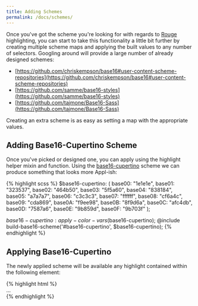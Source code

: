 ```yaml
---
title: Adding Schemes
permalink: /docs/schemes/
---
```


Once you've got the scheme you're looking for with regards to [Rouge](http://rouge.jneen.net/) highlighting, you can start to take this functionality a little bit further by creating multiple scheme maps and applying the built values to any number of selectors.  Googling around will provide a large number of already designed schemes:

- [https://github.com/chriskempson/base16#user-content-scheme-repositories](https://github.com/chriskempson/base16#user-content-scheme-repositories)
- [https://github.com/samme/base16-styles](https://github.com/samme/base16-styles)
- [https://github.com/tajmone/Base16-Sass](https://github.com/tajmone/Base16-Sass)

Creating an extra scheme is as easy as setting a map with the appropriate values.

## Adding Base16-Cupertino Scheme

Once you've picked or designed one, you can apply using the highlight helper mixin and function.  Using the [base16-cupertino](https://github.com/Defman21/base16-cupertino-scheme) scheme we can produce something that looks more Appl-ish:

<div id="base16-cupertino">
{% highlight scss %}
$base16-cupertino: (
  base00: "1e1e1e",
  base01: "323537",
  base02: "464b50",
  base03: "5f5a60",
  base04: "838184",
  base05: "a7a7a7",
  base06: "c3c3c3",
  base07: "ffffff",
  base08: "cf6a4c",
  base09: "cda869",
  base0A: "f9ee98",
  base0B: "8f9d6a",
  base0C: "afc4db",
  base0D: "7587a6",
  base0E: "9b859d",
  base0F: "9b703f"
);

$base16-cupertino: apply-color-vars($base16-cupertino);
@include build-base16-scheme('#base16-cupertino', $base16-cupertino);
{% endhighlight %} 
</div>

## Applying Base16-Cupertino

The newly applied scheme will be available any highlight contained within the following element:

<div id="base16-cupertino">
{% highlight html %}
<!-- Will be applied using background-color: var(--base01) -->
<div id="base16-cupertino">
    ...
</div>
{% endhighlight %}
</div>

